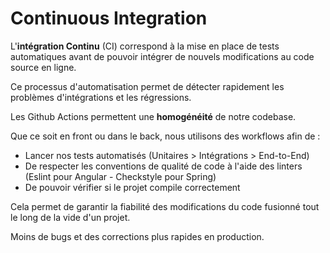 # Continuous Integration

L'**intégration Continu** (CI) correspond à la mise en place de tests automatiques avant de pouvoir intégrer de nouvels modifications au code source en ligne.

Ce processus d'automatisation permet de détecter rapidement les problèmes d'intégrations et les régressions.

Les Github Actions permettent une **homogénéité** de notre codebase.

Que ce soit en front ou dans le back, nous utilisons des workflows afin de :

- Lancer nos tests automatisés (Unitaires > Intégrations > End-to-End)
- De respecter les conventions de qualité de code à l'aide des linters (Eslint pour Angular - Checkstyle pour Spring) 
- De pouvoir vérifier si le projet compile correctement

Cela permet de garantir la fiabilité des modifications du code fusionné tout le long de la vide d'un projet.

Moins de bugs et des corrections plus rapides en production.
